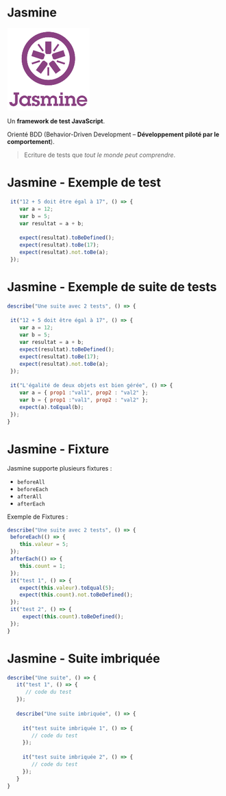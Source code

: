# Jasmine

![center](images/jasmine.png)

Un **framework de test JavaScript**.

Orienté BDD (Behavior-Driven Development – **Développement piloté par le comportement**).

> Ecriture de tests que *tout le monde peut comprendre*.

# Jasmine - Exemple de test

```js
 it("12 + 5 doit être égal à 17", () => {
    var a = 12;
    var b = 5;
    var resultat = a + b; 

    expect(resultat).toBeDefined();
    expect(resultat).toBe(17);
    expect(resultat).not.toBe(a);  
 });
```


# Jasmine - Exemple de suite de tests

```js
describe("Une suite avec 2 tests", () => {

 it("12 + 5 doit être égal à 17", () => {
    var a = 12;
    var b = 5;
    var resultat = a + b; 
    expect(resultat).toBeDefined();
    expect(resultat).toBe(17);
    expect(resultat).not.toBe(a);  
 });

 it("L'égalité de deux objets est bien gérée", () => {
    var a = { prop1 :"val1", prop2 : "val2" };
    var b = { prop1 :"val1", prop2 : "val2" };
    expect(a).toEqual(b); 
 });
}
```

# Jasmine - Fixture

Jasmine supporte plusieurs fixtures :

* `beforeAll`
* `beforeEach`
* `afterAll`
* `afterEach`


Exemple de Fixtures :

```js
describe("Une suite avec 2 tests", () => {
 beforeEach(() => {
    this.valeur = 5;
 });
 afterEach(() => {
    this.count = 1;
 });
 it("test 1", () => {
    expect(this.valeur).toEqual(5); 
    expect(this.count).not.toBeDefined();
 });
 it("test 2", () => {
     expect(this.count).toBeDefined(); 
 });
}
```


# Jasmine - Suite imbriquée

```js
describe("Une suite", () => {
   it("test 1", () => {
      // code du test
   });

   describe("Une suite imbriquée", () => {

     it("test suite imbriquée 1", () => {
        // code du test
     });

     it("test suite imbriquée 2", () => {
        // code du test
     });
   }
}
```